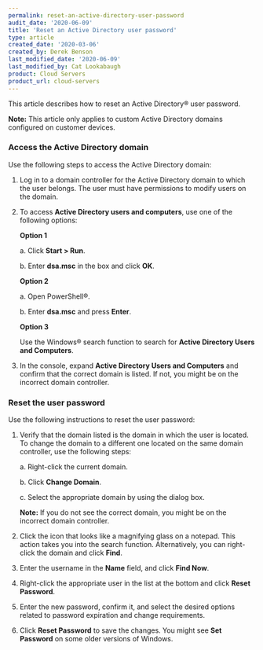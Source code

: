 ```yaml
---
permalink: reset-an-active-directory-user-password
audit_date: '2020-06-09'
title: 'Reset an Active Directory user password'
type: article
created_date: '2020-03-06'
created_by: Derek Benson
last_modified_date: '2020-06-09'
last_modified_by: Cat Lookabaugh
product: Cloud Servers
product_url: cloud-servers
---
```


This article describes how to reset an Active Directory&reg; user password.

**Note:** This article only applies to custom Active Directory domains configured on customer devices.

### Access the Active Directory domain

Use the following steps to access the Active Directory domain:

1. Log in to a domain controller for the Active Directory domain to which the user belongs. The user must have permissions to modify users on the domain.

2. To access **Active Directory users and computers**, use one of the following options: 

   **Option 1**
    
   a. Click **Start > Run**.
   
   b. Enter **dsa.msc** in the box and click **OK**.

   **Option 2**
    
   a. Open PowerShell&reg;.
   
   b. Enter **dsa.msc** and press **Enter**.

   **Option 3**
    
   Use the Windows&reg; search function to search for **Active Directory Users and Computers**.

3. In the console, expand **Active Directory Users and Computers** and confirm that the correct domain is listed. If not, you might be on the incorrect domain controller.


### Reset the user password

Use the following instructions to reset the user password:

1. Verify that the domain listed is the domain in which the user is located. To change the domain to a different one located on the same domain controller, use the following steps:

    a. Right-click the current domain.
    
    b. Click **Change Domain**.
    
    c. Select the appropriate domain by using the dialog box.

    **Note:** If you do not see the correct domain, you might be on the incorrect domain controller.

2. Click the icon that looks like a magnifying glass on a notepad. This action takes you into the search function. Alternatively, you can right-click the domain and click **Find**.

3. Enter the username in the **Name** field, and click **Find Now**.

4. Right-click the appropriate user in the list at the bottom and click **Reset Password**.

5. Enter the new password, confirm it, and select the desired options related to password expiration and change requirements.

6. Click **Reset Password** to save the changes. You might see **Set Password** on some older versions of Windows.
